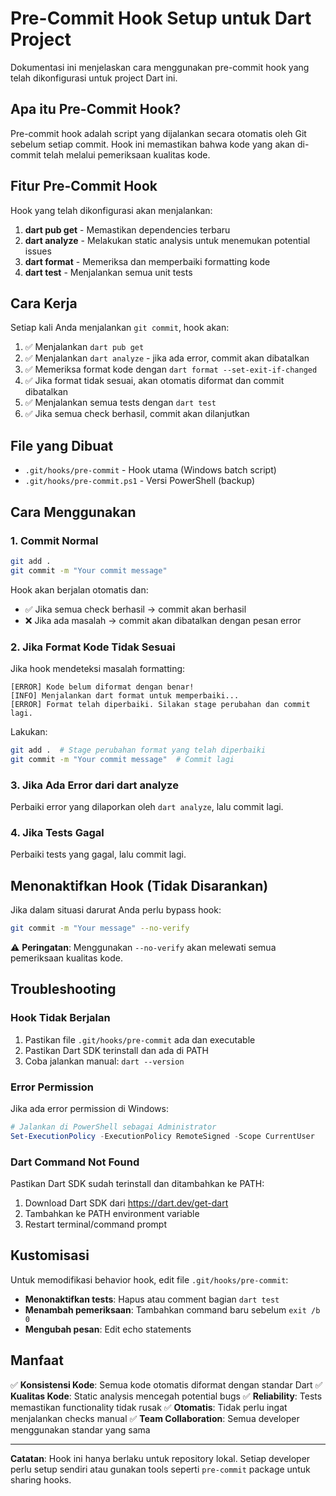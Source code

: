 # Pre-Commit Hook Setup untuk Dart Project

Dokumentasi ini menjelaskan cara menggunakan pre-commit hook yang telah dikonfigurasi untuk project Dart ini.

## Apa itu Pre-Commit Hook?

Pre-commit hook adalah script yang dijalankan secara otomatis oleh Git sebelum setiap commit. Hook ini memastikan bahwa kode yang akan di-commit telah melalui pemeriksaan kualitas kode.

## Fitur Pre-Commit Hook

Hook yang telah dikonfigurasi akan menjalankan:

1. **dart pub get** - Memastikan dependencies terbaru
2. **dart analyze** - Melakukan static analysis untuk menemukan potential issues
3. **dart format** - Memeriksa dan memperbaiki formatting kode
4. **dart test** - Menjalankan semua unit tests

## Cara Kerja

Setiap kali Anda menjalankan `git commit`, hook akan:

1. ✅ Menjalankan `dart pub get`
2. ✅ Menjalankan `dart analyze` - jika ada error, commit akan dibatalkan
3. ✅ Memeriksa format kode dengan `dart format --set-exit-if-changed`
4. ✅ Jika format tidak sesuai, akan otomatis diformat dan commit dibatalkan
5. ✅ Menjalankan semua tests dengan `dart test`
6. ✅ Jika semua check berhasil, commit akan dilanjutkan

## File yang Dibuat

- `.git/hooks/pre-commit` - Hook utama (Windows batch script)
- `.git/hooks/pre-commit.ps1` - Versi PowerShell (backup)

## Cara Menggunakan

### 1. Commit Normal
```bash
git add .
git commit -m "Your commit message"
```

Hook akan berjalan otomatis dan:
- ✅ Jika semua check berhasil → commit akan berhasil
- ❌ Jika ada masalah → commit akan dibatalkan dengan pesan error

### 2. Jika Format Kode Tidak Sesuai

Jika hook mendeteksi masalah formatting:
```
[ERROR] Kode belum diformat dengan benar!
[INFO] Menjalankan dart format untuk memperbaiki...
[ERROR] Format telah diperbaiki. Silakan stage perubahan dan commit lagi.
```

Lakukan:
```bash
git add .  # Stage perubahan format yang telah diperbaiki
git commit -m "Your commit message"  # Commit lagi
```

### 3. Jika Ada Error dari dart analyze

Perbaiki error yang dilaporkan oleh `dart analyze`, lalu commit lagi.

### 4. Jika Tests Gagal

Perbaiki tests yang gagal, lalu commit lagi.

## Menonaktifkan Hook (Tidak Disarankan)

Jika dalam situasi darurat Anda perlu bypass hook:
```bash
git commit -m "Your message" --no-verify
```

⚠️ **Peringatan**: Menggunakan `--no-verify` akan melewati semua pemeriksaan kualitas kode.

## Troubleshooting

### Hook Tidak Berjalan
1. Pastikan file `.git/hooks/pre-commit` ada dan executable
2. Pastikan Dart SDK terinstall dan ada di PATH
3. Coba jalankan manual: `dart --version`

### Error Permission
Jika ada error permission di Windows:
```powershell
# Jalankan di PowerShell sebagai Administrator
Set-ExecutionPolicy -ExecutionPolicy RemoteSigned -Scope CurrentUser
```

### Dart Command Not Found
Pastikan Dart SDK sudah terinstall dan ditambahkan ke PATH:
1. Download Dart SDK dari https://dart.dev/get-dart
2. Tambahkan ke PATH environment variable
3. Restart terminal/command prompt

## Kustomisasi

Untuk memodifikasi behavior hook, edit file `.git/hooks/pre-commit`:

- **Menonaktifkan tests**: Hapus atau comment bagian `dart test`
- **Menambah pemeriksaan**: Tambahkan command baru sebelum `exit /b 0`
- **Mengubah pesan**: Edit echo statements

## Manfaat

✅ **Konsistensi Kode**: Semua kode otomatis diformat dengan standar Dart
✅ **Kualitas Kode**: Static analysis mencegah potential bugs
✅ **Reliability**: Tests memastikan functionality tidak rusak
✅ **Otomatis**: Tidak perlu ingat menjalankan checks manual
✅ **Team Collaboration**: Semua developer menggunakan standar yang sama

---

**Catatan**: Hook ini hanya berlaku untuk repository lokal. Setiap developer perlu setup sendiri atau gunakan tools seperti `pre-commit` package untuk sharing hooks.